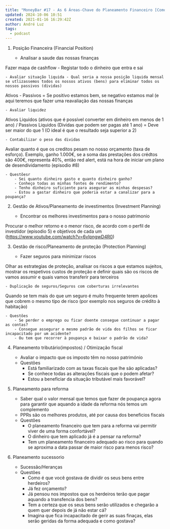 ```yaml
---
title: "MoneyBar #17 - As 6 Áreas-Chave do Planeamento Financeiro [Como Gerir as Finanças Pessoais a 360°]"
updated: 2024-10-06 10:51
created: 2021-01-16 16:29:42Z
author: André Luz
tags:
  - podcast
---
```


1. Posição Financeira (Financial Position)

    - Analisar a saude das nossas finanças

Fazer mapa de cashflow - Registar todo o dinheiro que entra e sai

    - Avaliar situação liquida - Qual seria a nossa posição liquida mensal se utlizassemos todos os nossos ativos (bens) para eliminar todos os nossos passivos (dividas)

Ativos - Passivos = Se positivo estamos bem, se negativo estamos mal (e aqui teremos que fazer uma reavaliação das nossas finanças

    - Avaliar liquidez

Ativos Liquidos (ativos que é possível converter em dinheiro em menos de 1 ano) / Passivos Liquidos (Dividas que podem ser pagas até 1 ano) = Deve ser maior do que 1 (O ideal é que o resultado seja superior a 2)

    - Contabilizar o peso das dividas

Avaliar quanto é que os creditos pesam no nosso orçamento (taxa de esforço). Exemplo, ganho 1.000€, se a soma das prestações dos crédtos são 400€, representa 40%, então red alert, está na hora de iniciar um plano de desendividamento (episodio #8)

    - Questõesr
        - Sei quanto dinheiro gasto e quanto dinheiro ganho?
        - Conheço todas as minhas fontes de rendimento?
        - Tenho dinheiro suficiente para asegurar as minhas despesas?
        - Estou a gastar dinheiro que poderia estar a canalizar para a poupança?

2. Gestão de Ativos/Planeamento de investimentos (Investment Planning)

    - Encontrar os melhores investimentos para o nosso patrimonio

Procurar o melhor retorno e o menor risco, de acordo com o perfil de investidor (episodio 5) e objetivos de cada um (https://www.youtube.com/watch?v=6vIpngwD4R0)

3. Gestão de risco/Planeamento de proteção (Protection Planning)

    - Fazer seguros para minimizar riscos

Olhar as estrategias de proteção, analisar os riscos a que estamos sujeitos, mostrar os respetivos custos de proteção e definir quais são os riscos de vamos assumir e quais vamos transferir para terceiros

    - Duplicação de seguros/Seguros com coberturas irrelevantes

Quando se tem mais do que um seguro é muito frequente terem apolices que cobrem o mesmo tipo de risco (por exemplo nos seguros de crédito à habitação)

    - Questões
        - Se perder o emprego ou ficar doente consegue continuar a pagar as contas?
        - Consegue assegurar o mesmo padrão de vida dos filhos se ficar incapacitado por um acidente?
        - Ou tem que recorrer à poupança e baixar o padrão de vida?

4. Planeamento tributário(impostos) / Otimização fiscal

    - Avaliar o impacto que os imposto têm no nosso património
    - Questões
        - Está familiarizado com as taxas fiscais que lhe são aplicadas?
        - Se conhece todas as alterações fiscais que o podem afetar?
        - Estou a beneficiar da situação tributável mais favorável?

5. Planeamento para reforma

    - Saber qual o valor mensal que temos que fazer de poupança agora para garantir que aquando a idade da reforma nós temos um complemento
    - PPRs são os melhores produtos, até por causa dos beneficios fiscais
    - Questões
        - O planeamento financeiro que tem para a reforma vai permitir viver de uma forma confortável?
        - O dinheiro que tem aplicado já é a pensar na reforma?
        - Tem um planeamento financeiro adequado ao risco para quando se aproxima a data passar de maior risco para menos risco?

6. Planeamento sucessorio

    - Sucessão/Heranças
    - Questões
        - Como é que você gostava de dividir os seus bens entre herdeiros?
        - Já fez orçamento?
        - Já pensou nos impostos que os herdeiros terão que pagar aquando a transfencia dos bens?
        - Tem a certeza que os seus bens serão utilizados e chegarão a quem quer depois de já não estar cá?
        - Imagina que fica incapacitado de gerir as suas finaças, elas serão geridas da forma adequada e como gostava?
